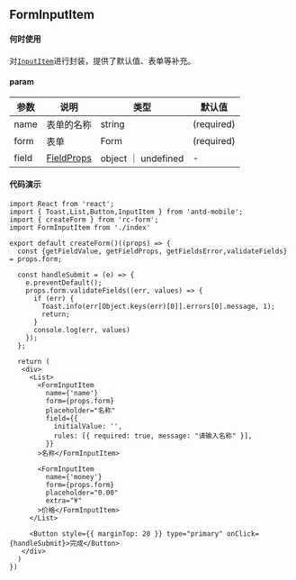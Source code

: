 ## FormInputItem

#### 何时使用

对[`InputItem`](https://mobile.ant.design/components/input-item-cn)进行封装，提供了默认值、表单等补充。

#### param

| 参数      | 说明                                      | 类型         | 默认值 |
|----------|------------------------------------------|-------------|-------|
| name    | 表单的名称           | string  | (required) |
| form    | 表单    | Form  | (required) |
| field    | [FieldProps](https://github.com/react-component/form#option-object)    | object ｜ undefined | - |


#### 代码演示

```tsx
import React from 'react';
import { Toast,List,Button,InputItem } from 'antd-mobile';
import { createForm } from 'rc-form';
import FormInputItem from './index'

export default createForm()((props) => {
  const {getFieldValue, getFieldProps, getFieldsError,validateFields} = props.form;
  
  const handleSubmit = (e) => {
    e.preventDefault();
    props.form.validateFields((err, values) => {
      if (err) {
        Toast.info(err[Object.keys(err)[0]].errors[0].message, 1);
        return;
      }
      console.log(err, values)
    });
  };
  
  return (
   <div>
     <List>
       <FormInputItem
         name={'name'}
         form={props.form}
         placeholder="名称"
         field={{
           initialValue: '',
           rules: [{ required: true, message: "请输入名称" }],
         }}
       >名称</FormInputItem>

       <FormInputItem
         name={'money'}
         form={props.form}
         placeholder="0.00"
         extra="¥"
       >价格</FormInputItem>
     </List>

     <Button style={{ marginTop: 20 }} type="primary" onClick={handleSubmit}>完成</Button>
   </div>
  )
})
```
